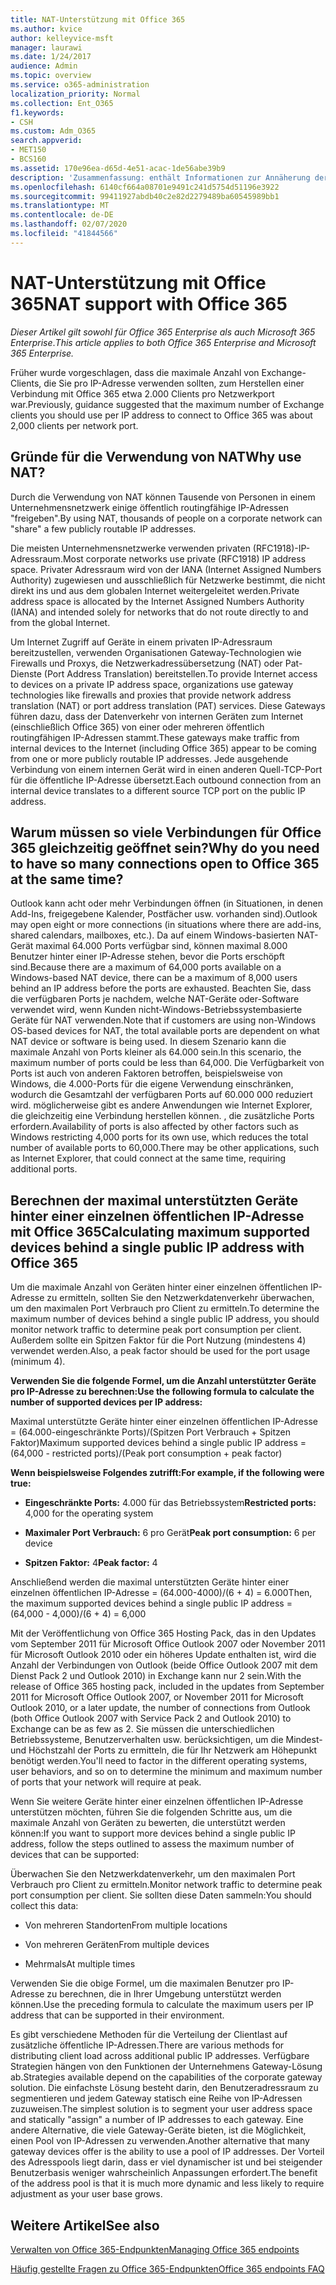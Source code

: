 ```yaml
---
title: NAT-Unterstützung mit Office 365
ms.author: kvice
author: kelleyvice-msft
manager: laurawi
ms.date: 1/24/2017
audience: Admin
ms.topic: overview
ms.service: o365-administration
localization_priority: Normal
ms.collection: Ent_O365
f1.keywords:
- CSH
ms.custom: Adm_O365
search.appverid:
- MET150
- BCS160
ms.assetid: 170e96ea-d65d-4e51-acac-1de56abe39b9
description: 'Zusammenfassung: enthält Informationen zur Annäherung der richtigen Anzahl von Clients, die Sie pro IP-Adresse in Ihrer Organisation verwenden können, indem Sie die Netzwerkadressübersetzung (Network Address Translation, NAT) verwenden.'
ms.openlocfilehash: 6140cf664a08701e9491c241d5754d51196e3922
ms.sourcegitcommit: 99411927abdb40c2e82d2279489ba60545989bb1
ms.translationtype: MT
ms.contentlocale: de-DE
ms.lasthandoff: 02/07/2020
ms.locfileid: "41844566"
---
```

# <a name="nat-support-with-office-365"></a><span data-ttu-id="2158d-103">NAT-Unterstützung mit Office 365</span><span class="sxs-lookup"><span data-stu-id="2158d-103">NAT support with Office 365</span></span>

<span data-ttu-id="2158d-104">*Dieser Artikel gilt sowohl für Office 365 Enterprise als auch Microsoft 365 Enterprise*.</span><span class="sxs-lookup"><span data-stu-id="2158d-104">*This article applies to both Office 365 Enterprise and Microsoft 365 Enterprise.*</span></span>

<span data-ttu-id="2158d-105">Früher wurde vorgeschlagen, dass die maximale Anzahl von Exchange-Clients, die Sie pro IP-Adresse verwenden sollten, zum Herstellen einer Verbindung mit Office 365 etwa 2.000 Clients pro Netzwerkport war.</span><span class="sxs-lookup"><span data-stu-id="2158d-105">Previously, guidance suggested that the maximum number of Exchange clients you should use per IP address to connect to Office 365 was about 2,000 clients per network port.</span></span>
  
## <a name="why-use-nat"></a><span data-ttu-id="2158d-106">Gründe für die Verwendung von NAT</span><span class="sxs-lookup"><span data-stu-id="2158d-106">Why use NAT?</span></span>

<span data-ttu-id="2158d-107">Durch die Verwendung von NAT können Tausende von Personen in einem Unternehmensnetzwerk einige öffentlich routingfähige IP-Adressen "freigeben".</span><span class="sxs-lookup"><span data-stu-id="2158d-107">By using NAT, thousands of people on a corporate network can "share" a few publicly routable IP addresses.</span></span>
  
<span data-ttu-id="2158d-108">Die meisten Unternehmensnetzwerke verwenden privaten (RFC1918)-IP-Adressraum.</span><span class="sxs-lookup"><span data-stu-id="2158d-108">Most corporate networks use private (RFC1918) IP address space.</span></span> <span data-ttu-id="2158d-109">Privater Adressraum wird von der IANA (Internet Assigned Numbers Authority) zugewiesen und ausschließlich für Netzwerke bestimmt, die nicht direkt ins und aus dem globalen Internet weitergeleitet werden.</span><span class="sxs-lookup"><span data-stu-id="2158d-109">Private address space is allocated by the Internet Assigned Numbers Authority (IANA) and intended solely for networks that do not route directly to and from the global Internet.</span></span>
  
<span data-ttu-id="2158d-110">Um Internet Zugriff auf Geräte in einem privaten IP-Adressraum bereitzustellen, verwenden Organisationen Gateway-Technologien wie Firewalls und Proxys, die Netzwerkadressübersetzung (NAT) oder Pat-Dienste (Port Address Translation) bereitstellen.</span><span class="sxs-lookup"><span data-stu-id="2158d-110">To provide Internet access to devices on a private IP address space, organizations use gateway technologies like firewalls and proxies that provide network address translation (NAT) or port address translation (PAT) services.</span></span> <span data-ttu-id="2158d-111">Diese Gateways führen dazu, dass der Datenverkehr von internen Geräten zum Internet (einschließlich Office 365) von einer oder mehreren öffentlich routingfähigen IP-Adressen stammt.</span><span class="sxs-lookup"><span data-stu-id="2158d-111">These gateways make traffic from internal devices to the Internet (including Office 365) appear to be coming from one or more publicly routable IP addresses.</span></span> <span data-ttu-id="2158d-112">Jede ausgehende Verbindung von einem internen Gerät wird in einen anderen Quell-TCP-Port für die öffentliche IP-Adresse übersetzt.</span><span class="sxs-lookup"><span data-stu-id="2158d-112">Each outbound connection from an internal device translates to a different source TCP port on the public IP address.</span></span> 
  
## <a name="why-do-you-need-to-have-so-many-connections-open-to-office-365-at-the-same-time"></a><span data-ttu-id="2158d-113">Warum müssen so viele Verbindungen für Office 365 gleichzeitig geöffnet sein?</span><span class="sxs-lookup"><span data-stu-id="2158d-113">Why do you need to have so many connections open to Office 365 at the same time?</span></span>

<span data-ttu-id="2158d-114">Outlook kann acht oder mehr Verbindungen öffnen (in Situationen, in denen Add-Ins, freigegebene Kalender, Postfächer usw. vorhanden sind).</span><span class="sxs-lookup"><span data-stu-id="2158d-114">Outlook may open eight or more connections (in situations where there are add-ins, shared calendars, mailboxes, etc.).</span></span> <span data-ttu-id="2158d-115">Da auf einem Windows-basierten NAT-Gerät maximal 64.000 Ports verfügbar sind, können maximal 8.000 Benutzer hinter einer IP-Adresse stehen, bevor die Ports erschöpft sind.</span><span class="sxs-lookup"><span data-stu-id="2158d-115">Because there are a maximum of 64,000 ports available on a Windows-based NAT device, there can be a maximum of 8,000 users behind an IP address before the ports are exhausted.</span></span> <span data-ttu-id="2158d-116">Beachten Sie, dass die verfügbaren Ports je nachdem, welche NAT-Geräte oder-Software verwendet wird, wenn Kunden nicht-Windows-Betriebssystembasierte Geräte für NAT verwenden.</span><span class="sxs-lookup"><span data-stu-id="2158d-116">Note that if customers are using non-Windows OS-based devices for NAT, the total available ports are dependent on what NAT device or software is being used.</span></span> <span data-ttu-id="2158d-117">In diesem Szenario kann die maximale Anzahl von Ports kleiner als 64.000 sein.</span><span class="sxs-lookup"><span data-stu-id="2158d-117">In this scenario, the maximum number of ports could be less than 64,000.</span></span> <span data-ttu-id="2158d-118">Die Verfügbarkeit von Ports ist auch von anderen Faktoren betroffen, beispielsweise von Windows, die 4.000-Ports für die eigene Verwendung einschränken, wodurch die Gesamtzahl der verfügbaren Ports auf 60.000 000 reduziert wird. möglicherweise gibt es andere Anwendungen wie Internet Explorer, die gleichzeitig eine Verbindung herstellen können. , die zusätzliche Ports erfordern.</span><span class="sxs-lookup"><span data-stu-id="2158d-118">Availability of ports is also affected by other factors such as Windows restricting 4,000 ports for its own use, which reduces the total number of available ports to 60,000.There may be other applications, such as Internet Explorer, that could connect at the same time, requiring additional ports.</span></span>
  
## <a name="calculating-maximum-supported-devices-behind-a-single-public-ip-address-with-office-365"></a><span data-ttu-id="2158d-119">Berechnen der maximal unterstützten Geräte hinter einer einzelnen öffentlichen IP-Adresse mit Office 365</span><span class="sxs-lookup"><span data-stu-id="2158d-119">Calculating maximum supported devices behind a single public IP address with Office 365</span></span>

<span data-ttu-id="2158d-120">Um die maximale Anzahl von Geräten hinter einer einzelnen öffentlichen IP-Adresse zu ermitteln, sollten Sie den Netzwerkdatenverkehr überwachen, um den maximalen Port Verbrauch pro Client zu ermitteln.</span><span class="sxs-lookup"><span data-stu-id="2158d-120">To determine the maximum number of devices behind a single public IP address, you should monitor network traffic to determine peak port consumption per client.</span></span> <span data-ttu-id="2158d-121">Außerdem sollte ein Spitzen Faktor für die Port Nutzung (mindestens 4) verwendet werden.</span><span class="sxs-lookup"><span data-stu-id="2158d-121">Also, a peak factor should be used for the port usage (minimum 4).</span></span> 
  
 <span data-ttu-id="2158d-122">**Verwenden Sie die folgende Formel, um die Anzahl unterstützter Geräte pro IP-Adresse zu berechnen:**</span><span class="sxs-lookup"><span data-stu-id="2158d-122">**Use the following formula to calculate the number of supported devices per IP address:**</span></span>
  
<span data-ttu-id="2158d-123">Maximal unterstützte Geräte hinter einer einzelnen öffentlichen IP-Adresse = (64.000-eingeschränkte Ports)/(Spitzen Port Verbrauch + Spitzen Faktor)</span><span class="sxs-lookup"><span data-stu-id="2158d-123">Maximum supported devices behind a single public IP address = (64,000 - restricted ports)/(Peak port consumption + peak factor)</span></span>
  
 <span data-ttu-id="2158d-124">**Wenn beispielsweise Folgendes zutrifft:**</span><span class="sxs-lookup"><span data-stu-id="2158d-124">**For example, if the following were true:**</span></span>
  
- <span data-ttu-id="2158d-125">**Eingeschränkte Ports:** 4.000 für das Betriebssystem</span><span class="sxs-lookup"><span data-stu-id="2158d-125">**Restricted ports:** 4,000 for the operating system</span></span>

- <span data-ttu-id="2158d-126">**Maximaler Port Verbrauch:** 6 pro Gerät</span><span class="sxs-lookup"><span data-stu-id="2158d-126">**Peak port consumption:** 6 per device</span></span>

- <span data-ttu-id="2158d-127">**Spitzen Faktor:** 4</span><span class="sxs-lookup"><span data-stu-id="2158d-127">**Peak factor:** 4</span></span>

<span data-ttu-id="2158d-128">Anschließend werden die maximal unterstützten Geräte hinter einer einzelnen öffentlichen IP-Adresse = (64.000-4000)/(6 + 4) = 6.000</span><span class="sxs-lookup"><span data-stu-id="2158d-128">Then, the maximum supported devices behind a single public IP address = (64,000 - 4,000)/(6 + 4) = 6,000</span></span>
  
<span data-ttu-id="2158d-129">Mit der Veröffentlichung von Office 365 Hosting Pack, das in den Updates vom September 2011 für Microsoft Office Outlook 2007 oder November 2011 für Microsoft Outlook 2010 oder ein höheres Update enthalten ist, wird die Anzahl der Verbindungen von Outlook (beide Office Outlook 2007 mit dem Dienst Pack 2 und Outlook 2010) in Exchange kann nur 2 sein.</span><span class="sxs-lookup"><span data-stu-id="2158d-129">With the release of Office 365 hosting pack, included in the updates from September 2011 for Microsoft Office Outlook 2007, or November 2011 for Microsoft Outlook 2010, or a later update, the number of connections from Outlook (both Office Outlook 2007 with Service Pack 2 and Outlook 2010) to Exchange can be as few as 2.</span></span> <span data-ttu-id="2158d-130">Sie müssen die unterschiedlichen Betriebssysteme, Benutzerverhalten usw. berücksichtigen, um die Mindest-und Höchstzahl der Ports zu ermitteln, die für Ihr Netzwerk am Höhepunkt benötigt werden.</span><span class="sxs-lookup"><span data-stu-id="2158d-130">You'll need to factor in the different operating systems, user behaviors, and so on to determine the minimum and maximum number of ports that your network will require at peak.</span></span>
  
<span data-ttu-id="2158d-131">Wenn Sie weitere Geräte hinter einer einzelnen öffentlichen IP-Adresse unterstützen möchten, führen Sie die folgenden Schritte aus, um die maximale Anzahl von Geräten zu bewerten, die unterstützt werden können:</span><span class="sxs-lookup"><span data-stu-id="2158d-131">If you want to support more devices behind a single public IP address, follow the steps outlined to assess the maximum number of devices that can be supported:</span></span>
  
<span data-ttu-id="2158d-132">Überwachen Sie den Netzwerkdatenverkehr, um den maximalen Port Verbrauch pro Client zu ermitteln.</span><span class="sxs-lookup"><span data-stu-id="2158d-132">Monitor network traffic to determine peak port consumption per client.</span></span> <span data-ttu-id="2158d-133">Sie sollten diese Daten sammeln:</span><span class="sxs-lookup"><span data-stu-id="2158d-133">You should collect this data:</span></span>
  
- <span data-ttu-id="2158d-134">Von mehreren Standorten</span><span class="sxs-lookup"><span data-stu-id="2158d-134">From multiple locations</span></span>
    
- <span data-ttu-id="2158d-135">Von mehreren Geräten</span><span class="sxs-lookup"><span data-stu-id="2158d-135">From multiple devices</span></span>
    
- <span data-ttu-id="2158d-136">Mehrmals</span><span class="sxs-lookup"><span data-stu-id="2158d-136">At multiple times</span></span>
    
<span data-ttu-id="2158d-137">Verwenden Sie die obige Formel, um die maximalen Benutzer pro IP-Adresse zu berechnen, die in Ihrer Umgebung unterstützt werden können.</span><span class="sxs-lookup"><span data-stu-id="2158d-137">Use the preceding formula to calculate the maximum users per IP address that can be supported in their environment.</span></span>
  
<span data-ttu-id="2158d-138">Es gibt verschiedene Methoden für die Verteilung der Clientlast auf zusätzliche öffentliche IP-Adressen.</span><span class="sxs-lookup"><span data-stu-id="2158d-138">There are various methods for distributing client load across additional public IP addresses.</span></span> <span data-ttu-id="2158d-139">Verfügbare Strategien hängen von den Funktionen der Unternehmens Gateway-Lösung ab.</span><span class="sxs-lookup"><span data-stu-id="2158d-139">Strategies available depend on the capabilities of the corporate gateway solution.</span></span> <span data-ttu-id="2158d-140">Die einfachste Lösung besteht darin, den Benutzeradressraum zu segmentieren und jedem Gateway statisch eine Reihe von IP-Adressen zuzuweisen.</span><span class="sxs-lookup"><span data-stu-id="2158d-140">The simplest solution is to segment your user address space and statically "assign" a number of IP addresses to each gateway.</span></span> <span data-ttu-id="2158d-141">Eine andere Alternative, die viele Gateway-Geräte bieten, ist die Möglichkeit, einen Pool von IP-Adressen zu verwenden.</span><span class="sxs-lookup"><span data-stu-id="2158d-141">Another alternative that many gateway devices offer is the ability to use a pool of IP addresses.</span></span> <span data-ttu-id="2158d-142">Der Vorteil des Adresspools liegt darin, dass er viel dynamischer ist und bei steigender Benutzerbasis weniger wahrscheinlich Anpassungen erfordert.</span><span class="sxs-lookup"><span data-stu-id="2158d-142">The benefit of the address pool is that it is much more dynamic and less likely to require adjustment as your user base grows.</span></span>
  
## <a name="see-also"></a><span data-ttu-id="2158d-143">Weitere Artikel</span><span class="sxs-lookup"><span data-stu-id="2158d-143">See also</span></span>

[<span data-ttu-id="2158d-144">Verwalten von Office 365-Endpunkten</span><span class="sxs-lookup"><span data-stu-id="2158d-144">Managing Office 365 endpoints</span></span>](https://support.office.com/article/99cab9d4-ef59-4207-9f2b-3728eb46bf9a)
  
[<span data-ttu-id="2158d-145">Häufig gestellte Fragen zu Office 365-Endpunkten</span><span class="sxs-lookup"><span data-stu-id="2158d-145">Office 365 endpoints FAQ</span></span>](https://support.office.com/article/d4088321-1c89-4b96-9c99-54c75cae2e6d)
